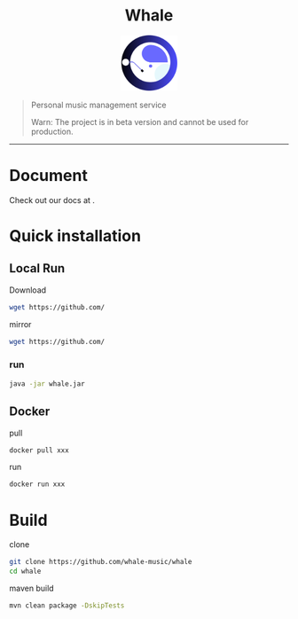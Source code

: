 <h1 align="center">Whale</h1>
<div align="center">
    <a href="">
        <img height="100px" alt="logo" src="./docs/logo/logo.svg" />
    </a>
</div>


> Personal music management service
>
> Warn: The project is in beta version and cannot be used for production.

---

# Document

Check out our docs at .

# Quick installation

## Local Run

Download

```bash
wget https://github.com/
```

mirror

```bash
wget https://github.com/
```

### run

```bash
java -jar whale.jar
```

## Docker

pull

```bash
docker pull xxx
```

run

```bash
docker run xxx
```

# Build

clone

```bash
git clone https://github.com/whale-music/whale
cd whale
```
maven build
```bash
mvn clean package -DskipTests
```


